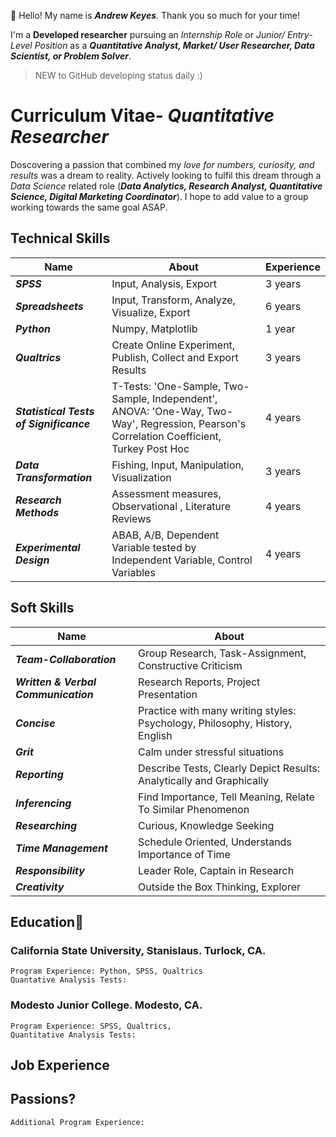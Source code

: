 :wave: Hello! My name is ***Andrew Keyes***. Thank you so much for your time! 

I'm a **Developed researcher** pursuing an *Internship Role* or *Junior/ Entry-Level Position* as a ***Quantitative Analyst, Market/ User Researcher, Data Scientist, or Problem Solver***. 

> NEW to GitHub developing status daily :)

# **Curriculum Vitae**- *Quantitative Researcher*
Doscovering a passion that combined my *love for numbers, curiosity, and results* was a dream to reality. Actively looking to fulfil this dream through a *Data Science* related role (***Data Analytics, Research Analyst, Quantitative Science, Digital Marketing Coordinator***). I hope to add value to a group working towards the same goal ASAP.

  ## Technical Skills
| Name | About | Experience  |
| ----------- | ----------- | ----------- |
| ***SPSS*** | Input, Analysis, Export | 3 years |
| ***Spreadsheets*** | Input, Transform, Analyze, Visualize, Export | 6 years |
| ***Python*** | Numpy, Matplotlib | 1 year |
| ***Qualtrics*** | Create Online Experiment, Publish, Collect and Export Results | 3 years |
| ***Statistical Tests of Significance*** | T-Tests: 'One-Sample, Two-Sample, Independent', ANOVA: 'One-Way, Two-Way', Regression, Pearson's Correlation Coefficient, Turkey Post Hoc | 4 years |
| ***Data Transformation*** | Fishing, Input, Manipulation, Visualization | 3 years |
| ***Research Methods*** | Assessment measures, Observational , Literature Reviews | 4 years |
| ***Experimental Design*** | ABAB, A/B, Dependent Variable tested by Independent Variable, Control Variables | 4 years | 
  
  ## Soft Skills
  | Name | About |
| ----------- | ----------- |
| ***Team-Collaboration*** | Group Research, Task-Assignment, Constructive Criticism
| ***Written & Verbal Communication*** | Research Reports, Project Presentation
| ***Concise*** | Practice with many writing styles: Psychology, Philosophy, History, English
| ***Grit*** | Calm under stressful situations
| ***Reporting*** | Describe Tests, Clearly Depict Results: Analytically and Graphically
| ***Inferencing*** | Find Importance, Tell Meaning, Relate To Similar Phenomenon
| ***Researching*** | Curious, Knowledge Seeking
| ***Time Management*** | Schedule Oriented, Understands Importance of Time
| ***Responsibility*** | Leader Role, Captain in Research
| ***Creativity*** | Outside the Box Thinking, Explorer
  
  ## Education:school:
  ### California State University, Stanislaus. Turlock, CA.
    Program Experience: Python, SPSS, Qualtrics
    Quantative Analysis Tests:
  
  ### Modesto Junior College. Modesto, CA.
    Program Experience: SPSS, Qualtrics, 
    Quantitative Analysis Tests:
  
## Job Experience

## Passions?
    Additional Program Experience:
